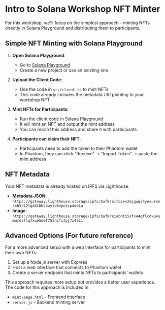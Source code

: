 # Intro to Solana Workshop NFT Minter

For this workshop, we'll focus on the simplest approach - minting NFTs directly in Solana Playground and distributing them to participants.

## Simple NFT Minting with Solana Playground

1. **Open Solana Playground**:
   - Go to [Solana Playground](https://beta.solpg.io/)
   - Create a new project or use an existing one

2. **Upload the Client Code**:
   - Use the code in `src/client.ts` to mint NFTs
   - This code already includes the metadata URI pointing to your workshop NFT

3. **Mint NFTs for Participants**:
   - Run the client code in Solana Playground
   - It will mint an NFT and output the mint address
   - You can record this address and share it with participants

4. **Participants can claim their NFT**:
   - Participants need to add the token to their Phantom wallet
   - In Phantom, they can click "Receive" → "Import Token" → paste the mint address

## NFT Metadata

Your NFT metadata is already hosted on IPFS via Lighthouse:

- **Metadata JSON**: `https://gateway.lighthouse.storage/ipfs/bafkreifozvv2mjgwql4yexurxncxh5ri2lgd4ibhc4wyzo5vpnzzp4odia`
- **Image**: `https://gateway.lighthouse.storage/ipfs/bafkreiabnti5sfv44gflcdkuvumordzflq7xue5nwf75lnififpj7z45ii`

## Advanced Options (For future reference)

For a more advanced setup with a web interface for participants to mint their own NFTs:

1. Set up a Node.js server with Express
2. Host a web interface that connects to Phantom wallet
3. Create a server endpoint that mints NFTs to participants' wallets

This approach requires more setup but provides a better user experience. The code for this approach is included in:
- `mint-page.html` - Frontend interface
- `server.js` - Backend minting server